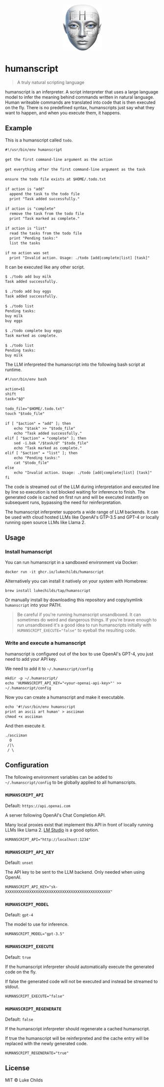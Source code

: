 <p align="center">
  <img src="logo.webp" height="150" />
</p>

# humanscript

> A truly natural scripting language

humanscript is an inferpreter. A script interpreter that uses a large language model to infer the meaning behind commands written in natural language. Human writeable commands are translated into code that is then executed on the fly. There is no predefined syntax, humanscripts just say what they want to happen, and when you execute them, it happens.

## Example

This is a humanscript called `todo`.

```shell
#!/usr/bin/env humanscript

get the first command-line argument as the action

get everything after the first command-line argument as the task

ensure the todo file exists at $HOME/.todo.txt

if action is "add"
  append the task to the todo file
  print "Task added successfully."

if action is "complete"
  remove the task from the todo file
  print "Task marked as complete."

if action is "list"
  read the tasks from the todo file
  print "Pending tasks:"
  list the tasks

if no action was set
  print "Invalid action. Usage: ./todo [add|complete|list] [task]"
```

It can be executed like any other script.

```shell
$ ./todo add buy milk
Task added successfully.

$ ./todo add buy eggs
Task added successfully.

$ ./todo list
Pending tasks:
buy milk
buy eggs

$ ./todo complete buy eggs
Task marked as complete.

$ ./todo list
Pending tasks:
buy milk
```

The LLM inferpreted the humanscript into the following bash script at runtime.

```shell
#!/usr/bin/env bash

action=$1
shift
task="$@"

todo_file="$HOME/.todo.txt"
touch "$todo_file"

if [ "$action" = "add" ]; then
    echo "$task" >> "$todo_file"
    echo "Task added successfully."
elif [ "$action" = "complete" ]; then
    sed -i.bak "/$task/d" "$todo_file"
    echo "Task marked as complete."
elif [ "$action" = "list" ]; then
    echo "Pending tasks:"
    cat "$todo_file"
else
    echo "Invalid action. Usage: ./todo [add|complete|list] [task]"
fi
```

The code is streamed out of the LLM during inferpretation and executed line by line so execution is not blocked waiting for inference to finish. The generated code is cached on first run and will be executed instantly on subsequent runs, bypassing the need for reinferpretation.

The humanscript inferpreter supports a wide range of LLM backends. It can be used with cloud hosted LLMs like OpenAI's GTP-3.5 and GPT-4 or locally running open source LLMs like Llama 2.

## Usage

### Install humanscript

You can run humanscript in a sandboxed environment via Docker:

```shell
docker run -it ghcr.io/lukechilds/humanscript
```

Alternatively you can install it natively on your system with Homebrew:

```shell
brew install lukechilds/tap/humanscript
```

Or manually install by downloading this repository and copy/symlink `humanscript` into your PATH.

> Be careful if you're running humanscript unsandboxed. It can sometimes do weird and dangerous things. If you're brave enough to run unsandboxed it's a good idea to run humanscripts initially with `HUMANSCRIPT_EXECUTE="false"` to eyeball the resulting code.

### Write and execute a humanscript

humanscript is configured out of the box to use OpenAI's GPT-4, you just need to add your API key.

We need to add it to `~/.humanscript/config`

```shell
mkdir -p ~/.humanscript/
echo 'HUMANSCRIPT_API_KEY="<your-openai-api-key>"' >> ~/.humanscript/config
```

Now you can create a humanscript and make it executable.

```shell
echo '#!/usr/bin/env humanscript
print an ascii art human' > asciiman
chmod +x asciiman
```

And then execute it.

```shell
./asciiman
  O
 /|\
 / \
```

## Configuration

The following environment variables can be added to `~/.humanscript/config` to be globally applied to all humanscripts.

### `HUMANSCRIPT_API`

Default: `https://api.openai.com`

A server following OpenAI's Chat Completion API.

Many local proxies exist that implement this API in front of locally running LLMs like Llama 2. [LM Studio](https://lmstudio.ai/) is a good option.

```shell
HUMANSCRIPT_API="http://localhost:1234"
```

### `HUMANSCRIPT_API_KEY`

Default: `unset`

The API key to be sent to the LLM backend. Only needed when using OpenAI.

```shell
HUMANSCRIPT_API_KEY="sk-XXXXXXXXXXXXXXXXXXXXXXXXXXXXXXXXXXXXXXXXXXXXXXXX"
```

### `HUMANSCRIPT_MODEL`

Default: `gpt-4`

The model to use for inference.

```shell
HUMANSCRIPT_MODEL="gpt-3.5"
```

### `HUMANSCRIPT_EXECUTE`

Default: `true`

If the humanscript inferpreter should automatically execute the generated code on the fly.

If false the generated code will not be executed and instead be streamed to stdout.

```shell
HUMANSCRIPT_EXECUTE="false"
```

### `HUMANSCRIPT_REGENERATE`

Default: `false`

If the humanscript inferpreter should regenerate a cached humanscript.

If true the humanscript will be reinferpreted and the cache entry will be replaced with the newly generated code.

```shell
HUMANSCRIPT_REGENERATE="true"
```

## License

MIT © Luke Childs
